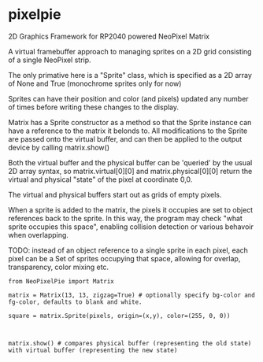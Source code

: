 # pixelpie
2D Graphics Framework for RP2040 powered NeoPixel Matrix

A virtual framebuffer approach to managing sprites on a 2D grid consisting of a single NeoPixel strip.

The only primative here is a "Sprite" class, which is specified as a 2D array of None and True (monochrome sprites only for now)

Sprites can have their position and color (and pixels) updated any number of times before writing these changes to the display.

Matrix has a Sprite constructor as a method so that the Sprite instance can have a reference to the matrix it belonds to. All modifications to the Sprite are passed onto the virtual buffer, and can then be applied to the output device by calling matrix.show() 

Both the virtual buffer and the physical buffer can be 'queried' by the usual 2D array syntax, so matrix.virtual[0][0] and matrix.physical[0][0] return the virtual and physical "state" of the pixel at coordinate 0,0. 

The virtual and physical buffers start out as grids of empty pixels. 

When a sprite is added to the matrix, the pixels it occupies are set to object references back to the sprite. In this way, the program may check "what sprite occupies this space", enabling collision detection or various behavoir when overlapping.

TODO: instead of an object reference to a single sprite in each pixel, each pixel can be a Set of sprites occupying that space, allowing for overlap, transparency, color mixing etc.  

```
from NeoPixelPie import Matrix

matrix = Matrix(13, 13, zigzag=True) # optionally specify bg-color and fg-color, defaults to blank and white.

square = matrix.Sprite(pixels, origin=(x,y), color=(255, 0, 0))



matrix.show() # compares physical buffer (representing the old state) with virtual buffer (representing the new state)
